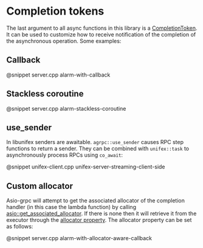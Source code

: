# Completion tokens

The last argument to all async functions in this library is a [CompletionToken](https://www.boost.org/doc/libs/1_78_0/doc/html/boost_asio/reference/asynchronous_operations.html#boost_asio.reference.asynchronous_operations.completion_tokens_and_handlers). It can be used to customize how to receive notification of the completion of the asynchronous operation. Some examples:

## Callback

@snippet server.cpp alarm-with-callback

## Stackless coroutine

@snippet server.cpp alarm-stackless-coroutine

## use_sender

In libunifex senders are awaitable. `agrpc::use_sender` causes RPC step functions to return a sender. They can be combined with `unifex::task` to asynchronously process RPCs using `co_await`:

@snippet unifex-client.cpp unifex-server-streaming-client-side

## Custom allocator

Asio-grpc will attempt to get the associated allocator of the completion handler (in this case the lambda function) by calling [asio::get_associated_allocator](https://www.boost.org/doc/libs/1_78_0/doc/html/boost_asio/reference/get_associated_allocator.html). If there is none then it will retrieve it from the executor through the [allocator property](https://www.boost.org/doc/libs/1_78_0/doc/html/boost_asio/reference/execution__allocator_t.html). The allocator property can be set as follows:

@snippet server.cpp alarm-with-allocator-aware-callback

